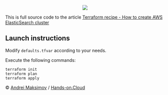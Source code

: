 <p align="center">
  <a href="https://hands-on.cloud/terraform-recipe-how-to-create-aws-elasticsearch-cluster/" target="_blank"><img src="https://hands-on.cloud/terraform-recipe-how-to-create-aws-elasticsearch-cluster/Terraform-recipe-How-to-create-AWS-ElasticSearch-cluster.png"></a>
</p>

This is full source code to the article [Terraform recipe - How to create AWS ElasticSearch cluster](https://hands-on.cloud/terraform-recipe-how-to-create-aws-elasticsearch-cluster/)

## Launch instructions

Modify `defaults.tfvar` according to your needs.

Execute the following commands:

```
terraform init
terraform plan
terraform apply
```

&copy; [Andrei Maksimov](https://www.linkedin.com/in/avmaksimov/) / [Hands-on.Cloud](https://hands-on.cloud)
